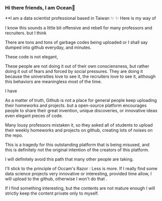 ### Hi there friends, I am Ocean👋
**I am a data scientist professional based in Taiwan ✨ ✨ 
Here is my way of 

I know this sounds a little bit offensive and rebell for many professors and recruiters.
but I think

There are tons and tons of garbage codes being uploaded or I shall say dumped into github everyday, and minutes.

These code is not elegant, 

These people are not doing it out of their own consciensness, but rather doing it out of fears and forced by social pressures.
They are doing it because the universities love to see it, the recruiters love to see it, although this behaviors are meaningless most of the time.

I have 

As a matter of truth, Github is not a place for general people keep uploading their homeworks and projects.
but a open-source platform encourages people to share their great invention, unique discoveries, or innovative ideas even elegant pieces of code.

Many lousy professors mistaken it, so they asked all of students to upload their weekly homeworks and projects on github, creating lots of noises on the repo.

This is a tragedy for this outstanding platform that is being misused, and this is definitely not the original intention of the creators of this platform.


I will definitely avoid this path that many other people are taking.

I'll stick to the principle of Occam's Razor : Less is more.
If I really find some data science projects very innovative or interesting, provided time allow, I will upload to the github, otherwise I won't do that .

If I find something interesting, but the contents are not mature enough
I will strictly keep the content private only to myself.

<!--
Here are some ideas to get you started:

- 🔭 I’m currently working on ...
- 🌱 I’m currently learning ...
- 👯 I’m looking to collaborate on ...
- 🤔 I’m looking for help with ...
- 💬 Ask me about ...
- 📫 How to reach me: ...
- 😄 Pronouns: ...
- ⚡ Fun fact: ...
-->

